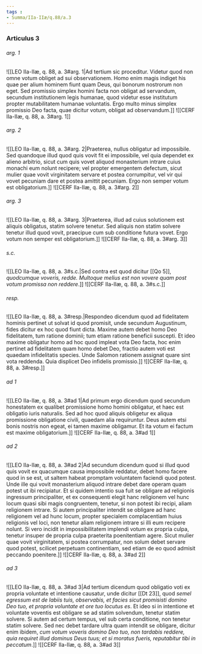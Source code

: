 ```yaml
---
tags : 
- Summa/IIa-IIæ/q.88/a.3
---
```


### Articulus 3

###### arg. 1
![[LEO IIa-IIæ, q. 88, a. 3#arg. 1|Ad tertium sic proceditur. Videtur quod non omne votum obliget ad sui observationem. Homo enim magis indiget his quae per alium hominem fiunt quam Deus, qui bonorum nostrorum non eget. Sed promissio simplex homini facta non obligat ad servandum, secundum institutionem legis humanae, quod videtur esse institutum propter mutabilitatem humanae voluntatis. Ergo multo minus simplex promissio Deo facta, quae dicitur votum, obligat ad observandum.]]
![[CERF IIa-IIæ, q. 88, a. 3#arg. 1]]

###### arg. 2
![[LEO IIa-IIæ, q. 88, a. 3#arg. 2|Praeterea, nullus obligatur ad impossibile. Sed quandoque illud quod quis vovit fit ei impossibile, vel quia dependet ex alieno arbitrio, sicut cum quis vovet aliquod monasterium intrare cuius monachi eum nolunt recipere; vel propter emergentem defectum, sicut mulier quae vovit virginitatem servare et postea corrumpitur, vel vir qui vovet pecuniam dare et postea amittit pecuniam. Ergo non semper votum est obligatorium.]]
![[CERF IIa-IIæ, q. 88, a. 3#arg. 2]]

###### arg. 3
![[LEO IIa-IIæ, q. 88, a. 3#arg. 3|Praeterea, illud ad cuius solutionem est aliquis obligatus, statim solvere tenetur. Sed aliquis non statim solvere tenetur illud quod vovit, praecipue cum sub conditione futura vovet. Ergo votum non semper est obligatorium.]]
![[CERF IIa-IIæ, q. 88, a. 3#arg. 3]]

###### s.c.
![[LEO IIa-IIæ, q. 88, a. 3#s.c.|Sed contra est quod dicitur [[Qo 5]], *quodcumque voveris, redde. Multoque melius est non vovere quam post votum promissa non reddere*.]]
![[CERF IIa-IIæ, q. 88, a. 3#s.c.]]

###### resp.
![[LEO IIa-IIæ, q. 88, a. 3#resp.|Respondeo dicendum quod ad fidelitatem hominis pertinet ut solvat id quod promisit, unde secundum Augustinum, fides dicitur ex hoc quod fiunt dicta. Maxime autem debet homo Deo fidelitatem, tum ratione dominii; tum etiam ratione beneficii suscepti. Et ideo maxime obligatur homo ad hoc quod impleat vota Deo facta, hoc enim pertinet ad fidelitatem quam homo debet Deo, fractio autem voti est quaedam infidelitatis species. Unde Salomon rationem assignat quare sint vota reddenda. Quia displicet Deo infidelis promissio.]]
![[CERF IIa-IIæ, q. 88, a. 3#resp.]]

###### ad 1
![[LEO IIa-IIæ, q. 88, a. 3#ad 1|Ad primum ergo dicendum quod secundum honestatem ex qualibet promissione homo homini obligatur, et haec est obligatio iuris naturalis. Sed ad hoc quod aliquis obligetur ex aliqua promissione obligatione civili, quaedam alia requiruntur. Deus autem etsi bonis nostris non egeat, ei tamen maxime obligamur. Et ita votum ei factum est maxime obligatorium.]]
![[CERF IIa-IIæ, q. 88, a. 3#ad 1]]

###### ad 2
![[LEO IIa-IIæ, q. 88, a. 3#ad 2|Ad secundum dicendum quod si illud quod quis vovit ex quacumque causa impossibile reddatur, debet homo facere quod in se est, ut saltem habeat promptam voluntatem faciendi quod potest. Unde ille qui vovit monasterium aliquod intrare debet dare operam quam potest ut ibi recipiatur. Et si quidem intentio sua fuit se obligare ad religionis ingressum principaliter, et ex consequenti elegit hanc religionem vel hunc locum quasi sibi magis congruentem, tenetur, si non potest ibi recipi, aliam religionem intrare. Si autem principaliter intendit se obligare ad hanc religionem vel ad hunc locum, propter specialem complacentiam huius religionis vel loci, non tenetur aliam religionem intrare si illi eum recipere nolunt. Si vero incidit in impossibilitatem implendi votum ex propria culpa, tenetur insuper de propria culpa praeterita poenitentiam agere. Sicut mulier quae vovit virginitatem, si postea corrumpatur, non solum debet servare quod potest, scilicet perpetuam continentiam, sed etiam de eo quod admisit peccando poenitere.]]
![[CERF IIa-IIæ, q. 88, a. 3#ad 2]]

###### ad 3
![[LEO IIa-IIæ, q. 88, a. 3#ad 3|Ad tertium dicendum quod obligatio voti ex propria voluntate et intentione causatur, unde dicitur [[Dt 23]], quod *semel egressum est de labiis tuis, observabis, et facies sicut promisisti domino Deo tuo, et propria voluntate et ore tuo locutus es*. Et ideo si in intentione et voluntate voventis est obligare se ad statim solvendum, tenetur statim solvere. Si autem ad certum tempus, vel sub certa conditione, non tenetur statim solvere. Sed nec debet tardare ultra quam intendit se obligare, dicitur enim ibidem, *cum votum voveris domino Deo tuo, non tardabis reddere, quia requiret illud dominus Deus tuus; et si moratus fueris, reputabitur tibi in peccatum*.]]
![[CERF IIa-IIæ, q. 88, a. 3#ad 3]]

